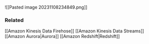 ![[Pasted image 20231108234849.png]]
### Related
[[Amazon Kinesis Data Firehose]]
[[Amazon Kinesis Data Streams]]
[[Amazon Aurora|Aurora]]
[[Amazon Redshift|Redshift]]